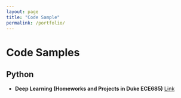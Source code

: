 ```yaml
---
layout: page
title: "Code Sample"
permalink: /portfolio/
---
```


# Code Samples

## Python
- **Deep Learning (Homeworks and Projects in Duke ECE685)**
[Link](https://xinyuanlyu.github.io/Deep%20Learning%20Course%20Code.pdf)
